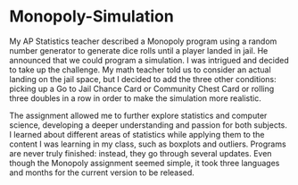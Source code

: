 # Monopoly-Simulation
My AP Statistics teacher described a Monopoly program using a random number generator to generate dice rolls until a player landed in jail. He announced that we could program a simulation. I was intrigued and decided to take up the challenge. My math teacher told us to consider an actual landing on the jail space, but I decided to add the three other conditions: picking up a Go to Jail Chance Card or Community Chest Card or rolling three doubles in a row in order to make the simulation more realistic. 

The assignment allowed me to further explore statistics and computer science, developing a deeper understanding and passion for both subjects. I learned about different areas of statistics while applying them to the content I was learning in my class, such as boxplots and outliers. Programs are never truly finished:  instead, they go through several updates. Even though the Monopoly assignment seemed simple, it took three languages and months for the current version to be released.
